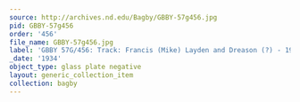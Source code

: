 ```yaml
---
source: http://archives.nd.edu/Bagby/GBBY-57g456.jpg
pid: GBBY-57g456
order: '456'
file_name: GBBY-57g456.jpg
label: 'GBBY 57G/456: Track: Francis (Mike) Layden and Dreason (?) - 1934'
_date: '1934'
object_type: glass plate negative
layout: generic_collection_item
collection: bagby
---
```

